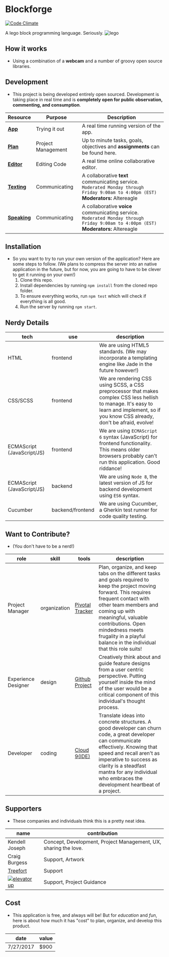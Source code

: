 # Blockforge

[![Code Climate](https://codeclimate.com/repos/59842ad4f9f0ea028a0016d3/badges/59842ad4f9f0ea028a0016d3/gpa.svg)](https://codeclimate.com/github/altereagle/blockforge)

A lego block programming language. Seriously.
![lego](http://cdn.wallpapersafari.com/43/69/qlCby6.jpg)

## How it works
- Using a combination of a **webcam** and a number of groovy open source libraries.

## Development
- This project is being developed entirely open sourced.  Development is taking place in real time and is **completely open for public observation, commenting, and consumption**.

| Resource | Purpose | Description |
| --- | --- | --- |
|**[App](https://blockforge-kendelljoseph.c9users.io)** | Trying it out | A real time running version of the app. |
|**[Plan](https://www.pivotaltracker.com/n/projects/2078579)** | Project Management | Up to minute tasks, goals, objectives and **assignments** can be found here. |
|**[Editor](https://ide.c9.io/kendelljoseph/blockforge)** | Editing Code | A real time online collaborative editor.
|**[Texting](https://discord.gg/uZ2Bn6P)** | Communicating | A collaborative **text** communicating service. <br /> ```Moderated Monday through Friday 9:00am to 4:00pm (EST)``` <br /> **Moderators:** Altereagle |
|**[Speaking](https://discord.gg/8tQuaXK)** | Communicating | A collaborative **voice** communicating service. <br /> ```Moderated Monday through Friday 9:00am to 4:00pm (EST)``` <br /> **Moderators:** Altereagle|

## Installation
- So you want to try to run your own version of the application? Here are some steps to follow. (We plans to compress the server into an native application in the future, but for now, you are going to have to be clever to get it running on your own!)
  1. Clone this repo.
  2. Install dependencies by running `npm install` from the cloned repo folder.
  3. To ensure everything works, run `npm test` which will check if everything is all good.
  4. Run the server by running `npm start`.

## Nerdy Details
| tech | use | description |
| --- | --- | --- |
| HTML | frontend | We are using HTML5 standards. (We may incorporate a templating engine like Jade in the future however!) |
| CSS/SCSS | frontend | We are rendering CSS using SCSS, a CSS preprocessor that makes complex CSS less hellish to manage. It's easy to learn and implement, so if you know CSS already, don't be afraid, evolve! |
| ECMAScript (JavaScript/JS) | frontend | We are using `ECMAScript 6` syntax (JavaScript) for frontend functionality. This means older browsers probably can't run this application. Good riddance! |
| ECMAScript (JavaScript/JS) | backend | We are using `Node 8`, the latest version of JS for backend development using `ES6` syntax. |
| Cucumber | backend/frontend | We are using Cucumber, a Gherkin test runner for code quality testing. |

## Want to Contribute?
- (You don't have to be a nerd!)

| role | skill | tools | description |
| --- | --- | --- | --- |
| Project Manager | organization | [Pivotal Tracker](https://www.pivotaltracker.com/n/projects/2078579) | Plan, organize, and keep tabs on the different tasks and goals required to keep the project moving forward. This requires frequent contact with other team members and coming up with meaningful, valuable contributions. Open mindedness meets frugality in a playful balance in the individual that this role suits! |
| Experience Designer | design | [Github Project](https://github.com/altereagle/blockforge/projects) | Creatively think about and guide feature designs from a user centric perspective. Putting yourself inside the mind of the user would be a critical component of this individual's thought process. |
| Developer | coding | [Cloud 9(IDE)](https://ide.c9.io/kendelljoseph/blockforge) | Translate ideas into concrete structures. A good developer can churn code, a great developer can communicate effectively. Knowing that speed and recall aren't as imperative to success as clarity is a steadfast mantra for any individual who embraces the development heartbeat of a project. |

## Supporters
- These companies and individuals think this is a pretty neat idea.

| name | contribution |
| --- | --- |
| Kendell Joseph | Concept, Development, Project Management, UX, sharing the love. |
| Craig Burgess | Support, Artwork |
| [Treefort](http://treefort.me/) | Support |
| [![elevator up](http://elevatorup.com/img/eulogo-87259dc5.png)](http://elevatorup.com/) | Support, Project Guidance |

## Cost
- This application is free, and always will be! But for *education* and *fun*, here is about how much it has "cost" to plan, organize, and develop this product.

| date | value |
| --- | --- |
| 7/27/2017 | $900 |